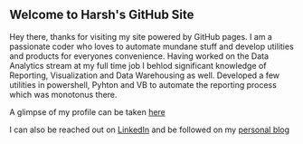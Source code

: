 ## Welcome to Harsh's GitHub Site

Hey there, thanks for visiting my site powered by GitHub pages. I am a passionate coder who loves to automate mundane stuff and develop utilities and products for everyones convenience. Having worked on the Data Analytics stream at my full time job I behlod significant knowledge of Reporting, Visualization and Data Warehousing as well. Developed a few utilities in powershell, Pyhton and VB to automate the reporting process which was monotonus there.

A glimpse of my profile can be taken [here](https://github.com/imHarshBhatia/Harsh-Bhatia/raw/master/Resume_Harsh_Bhatia.pdf)

I can also be reached out on [LinkedIn](https://www.linkedin.com/in/imharshbhatia/) and be followed on my [personal blog](https://imharshbhatia.wordpress.com/)
